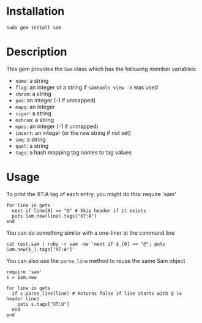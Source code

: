 Installation
============

    sudo gem install sam

Description
===========

This gem provides the `Sam` class which has the following member variables:

* `name`: a string
* `flag`: an integer or a string if `samtools view -X` was used
* `chrom`: a string
* `pos`: an integer (-1 if unmapped)
* `mapq`: an integer
* `cigar`: a string
* `mchrom`: a string
* `mpos`: an integer (-1 if unmapped)
* `insert`: an integer (or the raw string if not set)
* `seq`: a string
* `qual`: a string
* `tags`: a hash mapping tag names to tag values

Usage
=====

To print the XT:A tag of each entry, you might do this:
    require 'sam'

    for line in gets
      next if line[0] == "@" # Skip header if it exists
      puts Sam.new(line).tags["XT:A"]
    end

You can do something similar with a one-liner at the command line

    cat test.sam | ruby -r sam -ne 'next if $_[0] == "@"; puts Sam.new($_).tags["XT:A"]' 

You can also use the `parse_line` method to reuse the same Sam object

    require 'sam'
    s = Sam.new

    for line in gets
      if s.parse_line(line) # Returns false if line starts with @ (a header line)
        puts s.tags["XT:U"]
      end
    end

